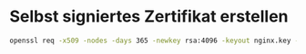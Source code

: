 # Selbst signiertes Zertifikat erstellen

```sh
openssl req -x509 -nodes -days 365 -newkey rsa:4096 -keyout nginx.key -out nginx.crt -subj "/C=DE/ST=NRW/L=Earth/O=CompanyName/OU=IT/CN=localhost"
```
